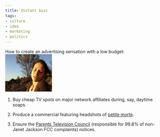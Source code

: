 ```yaml
---
title: Instant buzz
tags:
- culture
- idea
- marketing
- politics
---
```


How to create an advertising sensation with a low budget:
![Beautiful Agony][1]


   [1]: k0116.jpg



  1. Buy cheap TV spots on major network affiliates during, say, daytime soaps.


  2. Produce a commercial featuring headshots of [petite morte][2].


  3. Ensure the [Parents Television Council][3] (responsible for 99.8% of non-Janet Jackson FCC complaints) notices.

   [2]: http://beautifulagony.com/
   [3]: http://www.parentstv.org/

